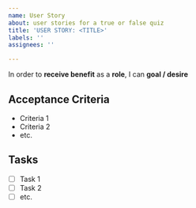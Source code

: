 ```yaml
---
name: User Story
about: user stories for a true or false quiz
title: 'USER STORY: <TITLE>'
labels: ''
assignees: ''

---
```


In order to **receive benefit** as a **role**, I can **goal / desire**

## Acceptance Criteria
* Criteria 1
* Criteria 2
* etc.

## Tasks
- [ ] Task 1
- [ ] Task 2
- [ ] etc.
